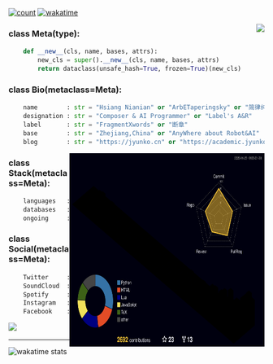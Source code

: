 [![count](https://profile-counter.glitch.me/A2C29K9/count.svg?style=social)]()
[![wakatime](https://wakatime.com/badge/user/67d1aacd-464b-4a54-979b-a139888cabf5.svg)](https://wakatime.com/@67d1aacd-464b-4a54-979b-a139888cabf5)

<img align="right" src="https://github-readme-stats.vercel.app/api?username=HsiangNianian&show_icons=true&title_color=fff&icon_color=79ff97&text_color=9f9f9f&bg_color=151515">

<!--START_SECTION:waka-->

<!--END_SECTION:waka-->

### class Meta(type):
```py
    def __new__(cls, name, bases, attrs):
        new_cls = super().__new__(cls, name, bases, attrs)
        return dataclass(unsafe_hash=True, frozen=True)(new_cls)
```

### class Bio(metaclass=Meta):
```py
    name        : str = "Hsiang Nianian" or "ArbETaperingsky" or "简律纯"
    designation : str = "Composer & AI Programmer" or "Label's A&R"
    label       : str = "FragmentXwords" or "断章"
    base        : str = "Zhejiang,China" or "AnyWhere about Robot&AI"
    blog        : str = "https://jyunko.cn" or "https://academic.jyunko.cn"
```
<img align="right" src="./profile-3d-contrib/profile-night-rainbow.svg" width="384" height="380" alt=""/>
  
### class Stack(metaclass=Meta):
```py
    languages   : Tuple[str, ...] = ("Python", "Lua", "C++")
    databases   : Tuple[str, ...] = ("MySQL", "Mongo")
    ongoing     : Tuple[str, ...] = ("Django", "GraphQL")
```

### class Social(metaclass=Meta):
```py
    Twitter     : str = "HsiangNianian"
    SoundCloud  : str = "hsiang_nianian"
    Spotify     : str = "Hsiang Nianian"
    Instagram   : str = "hsiang_nianian"
    Facebook    : str = "hsiang.nianian"
```

![](https://github.com/insolitum/insolitum/raw/main/contributions.svg)

***

![wakatime stats](https://github-readme-stats.vercel.app/api/wakatime?username=HsiangNianian&layout=compact&theme=material-palenight)
